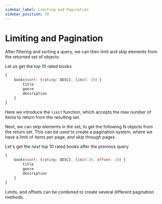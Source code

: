 ```yaml
---
sidebar_label: Limiting and Pagination
sidebar_position: 70
---
```

# Limiting and Pagination

After filtering and sorting a query, we can then limit and skip elements from the returned set of objects.

Let us get the top 10 rated books
```javascript
{
    books(sort: {rating: DESC}, limit: 10) {
        title
        genre
        description
    }
}
```

Here we introduce the `limit` function, which accepts the max number of items to return from the resulting set.

Next, we can skip elements in the set, to get the following N objects from the return set. This can be used to create a pagination system, where we have a limit of items per page, and skip through pages.

Let's get the *next* top 10 rated books after the previous query
```javascript
{
    books(sort: {rating: DESC}, limit:10, offset: 10) {
        title
        genre
        description
    }
}
```

Limits, and offsets can be combined to create several different pagination methods.
